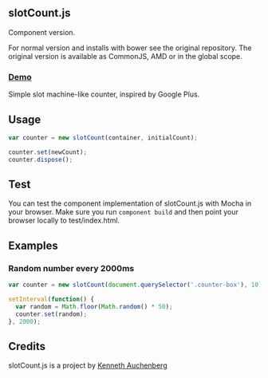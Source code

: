 ## slotCount.js

Component version.

For normal version and installs with bower see the original repository. The original version is available as CommonJS, AMD or in the global scope.

### [Demo](http://auchenberg.github.com/slotCount.js)

Simple slot machine-like counter, inspired by Google Plus.

## Usage

```javascript
var counter = new slotCount(container, initialCount);

counter.set(newCount);
counter.dispose();
```

## Test

You can test the component implementation of slotCount.js with Mocha in your browser. Make sure you run ```component build``` and then point your browser locally to test/index.html.

## Examples

### Random number every 2000ms

```javascript
var counter = new slotCount(document.querySelector('.counter-box'), 10);

setInterval(function() {
  var random = Math.floor(Math.random() * 50);
  counter.set(random);
}, 2000);
```

## Credits
slotCount.js is a project by [Kenneth Auchenberg](http://kenneth.io)
